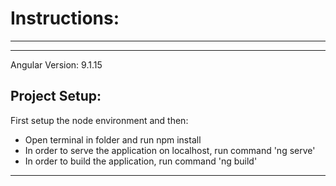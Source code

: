 # Instructions:

***
***
Angular Version: 9.1.15
&nbsp;
## Project Setup:

First setup the node environment and then:

   * Open terminal in folder and run npm install
   * In order to serve the application on localhost, run command 'ng serve'
   * In order to build the application, run command 'ng build'

 ***
